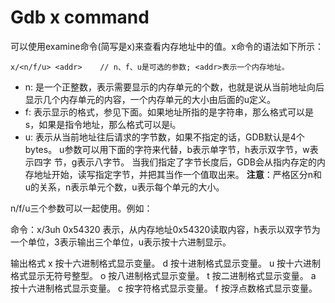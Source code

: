 Gdb x command
================================================================================

可以使用examine命令(简写是x)来查看内存地址中的值。x命令的语法如下所示：

```
x/<n/f/u> <addr>    // n、f、u是可选的参数; <addr>表示一个内存地址。
```

* n: 是一个正整数，表示需要显示的内存单元的个数，也就是说从当前地址向后显示几个内存单元的内容，一个内存单元的大小由后面的u定义。
* f: 表示显示的格式，参见下面。如果地址所指的是字符串，那么格式可以是s，如果是指令地址，那么格式可以是i。
* u: 表示从当前地址往后请求的字节数，如果不指定的话，GDB默认是4个bytes。
     u参数可以用下面的字符来代替，b表示单字节，h表示双字节，w表示四字 节，g表示八字节。
     当我们指定了字节长度后，GDB会从指内存定的内存地址开始，读写指定字节，并把其当作一个值取出来。
**注意**：严格区分n和u的关系，n表示单元个数，u表示每个单元的大小。

n/f/u三个参数可以一起使用。例如：

命令：x/3uh 0x54320 表示，从内存地址0x54320读取内容，h表示以双字节为一个单位，3表示输出三个单位，u表示按十六进制显示。

输出格式
x 按十六进制格式显示变量。
d 按十进制格式显示变量。
u 按十六进制格式显示无符号整型。
o 按八进制格式显示变量。
t 按二进制格式显示变量。
a 按十六进制格式显示变量。
c 按字符格式显示变量。
f 按浮点数格式显示变量。